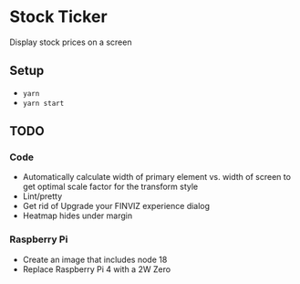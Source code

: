 # Stock Ticker

Display stock prices on a screen

## Setup

* `yarn`
* `yarn start`

## TODO

### Code

* Automatically calculate width of primary element vs. width of screen to get optimal scale factor for the transform style
* Lint/pretty
* Get rid of Upgrade your FINVIZ experience dialog
* Heatmap hides under margin

### Raspberry Pi

* Create an image that includes node 18
* Replace Raspberry Pi 4 with a 2W Zero
